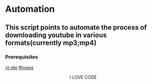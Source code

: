 # Automation
## This script points to automate the process of downloading youtube in various formats(currently mp3;mp4)

### Prerequisites
[yt-dlp](https://github.com/yt-dlp/yt-dlp)
[ffmpeg](https://ffmpeg.org/)
<p align="center">I LOVE CODE</p>
